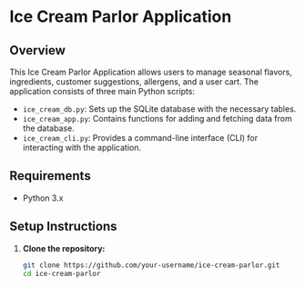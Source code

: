# Ice Cream Parlor Application

## Overview

This Ice Cream Parlor Application allows users to manage seasonal flavors, ingredients, customer suggestions, allergens, and a user cart. The application consists of three main Python scripts:
- `ice_cream_db.py`: Sets up the SQLite database with the necessary tables.
- `ice_cream_app.py`: Contains functions for adding and fetching data from the database.
- `ice_cream_cli.py`: Provides a command-line interface (CLI) for interacting with the application.

## Requirements

- Python 3.x

## Setup Instructions

1. **Clone the repository:**

   ```bash
   git clone https://github.com/your-username/ice-cream-parlor.git
   cd ice-cream-parlor
